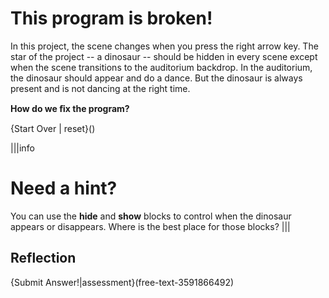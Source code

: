 # This program is broken!

In this project, the scene changes when you press the right arrow key. The star of the project -- a dinosaur -- should be hidden in every scene except when the scene transitions to the auditorium backdrop. In the auditorium, the dinosaur should appear and do a dance. But the dinosaur is always present and is not dancing at the right time.

**How do we ﬁx the program?**

{Start Over | reset}()

|||info
# Need a hint?
You can use the **hide** and **show** blocks to control when the dinosaur appears or disappears. Where is the best place for those blocks?
|||

## Reflection
{Submit Answer!|assessment}(free-text-3591866492)
